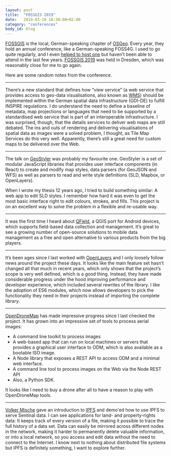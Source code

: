 ```yaml
---
layout: post
title:  "FOSSGIS 2019"
date:   2019-03-18 18:30:00+02:00
category: "conferences"
body_id: blog
---
```


[FOSSGIS](https://www.fossgis.de/) is the local, German-speaking chapter of [OSGeo](https://www.osgeo.org/). Every year, they hold an annual conference, like a German-speaking FOSS4G. I used to go quite regularly, and I even [helped to host one](https://www.fossgis-konferenz.de/2011/) but haven’t been able to attend in the last few years. [FOSSGIS 2019](https://www.fossgis-konferenz.de/2019/) was held in Dresden, which was reasonably close for me to go again. 

Here are some random notes from the conference. 

---
There’s a new standard that defines how “view service” (a web service that provides access to geo-data visualisations, also known as [WMS](https://en.wikipedia.org/wiki/Web_Map_Service)) should be implemented within the German spatial data infrastructure (GDI-DE) to fulfill INSPIRE regulations. I do understand the need to define a baseline of metadata, map projections or languages that need to be supported by a standardised web service that is part of an interoperable infrastructure. I was surprised, though, that the details services to deliver web maps are still debated. The ins and outs of rendering and delivering visualisations of spatial data as images were a solved problem, I thought, as Tile Map Services do this very well. Apparently, there’s still a great need for custom maps to be delivered over the Web.

---

The talk on [GeoStyler](https://github.com/terrestris/geostyler) was probably my favourite one. GeoStyler is a set of modular JavaScript libraries that provides user interface components (in React) to create and modify map styles, data parsers (for GeoJSON and WFS) as well as parsers to read and write style definitions (SLD, Mapbox, or OpenLayers). 

When I wrote my thesis 12 years ago, I tried to build something similar: A web app to edit SLD styles. I remember how hard it was even to get the most basic interface right to edit colours, strokes, and fills. This project is on an excellent way to solve the problem in a flexible and re-usable way. 

---

It was the first time I heard about [QField](https://www.qfield.org/), a QGIS port for Android devices, which supports field-based data collection and management. It’s great to see a growing number of open-source solutions to mobile data management as a free and open alternative to various products from the big players. 

---

It’s been ages since I last worked with [OpenLayers](https://openlayers.org/) and I only loosely follow news around the project these days. It looks like the main feature set hasn’t changed all that much in recent years, which only shows that the project’s scope is very well defined, which is a good thing. Instead, they have made considerable progress under the hood improving performance and developer experience, which included several rewrites of the library. I like the adoption of ES6 modules, which now allows developers to pick the functionality they need in their projects instead of importing the complete library. 

---

[OpenDroneMap](https://www.opendronemap.org/) has made impressive progress since I last checked the project. It has grown into an impressive set of tools to process aerial images:

- A command line toolkit to process images
- A web-based app that can run on local machines or servers that provides a graphical user interface to ODM, which is also available as a bootable ISO image.
- A Node library that exposes a REST API to access ODM and a minimal web interface. 
- A command line tool to process images on the Web via the Node REST API
- Also, a Python SDK. 

It looks like I need to buy a drone after all to have a reason to play with OpenDroneMap tools. 

---

[Volker Mische](http://mische.eu/volker/) gave an introduction to [IPFS](https://ipfs.io/) and demo'ed how to use IPFS to serve Sentinal data. I can see applications for land- and property-rights data: It keeps track of every version of a file, making it possible to trace the full history of a data set. Data can easily be mirrored across different nodes in the network, making it harder to permanently delete valuable information, or into a local network, so you access and edit data without the need to connect to the Internet. I know next to nothing about distributed file systems but IPFS is definitely something, I want to explore further. 
